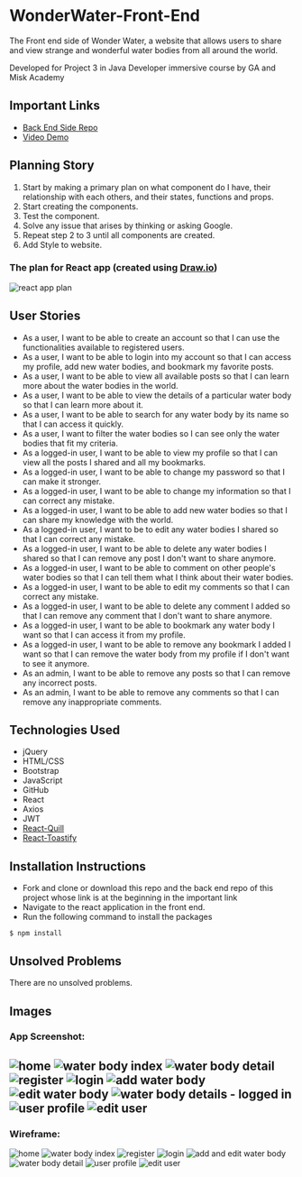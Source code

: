 # WonderWater-Front-End
The Front end side of Wonder Water, a website that allows users to share and view strange and wonderful water bodies from all around the world. 

Developed for Project 3 in Java Developer immersive course by GA and Misk Academy

## Important Links

- [Back End Side Repo](https://github.com/FatimahAlIbrahim/WonderWater-Back-End)
- [Video Demo](https://drive.google.com/file/d/1GXWlIwXlusJfPDc4iL4UGMfDa3WebAIt/view?usp=sharing)

## Planning Story

1. Start by making a primary plan on what component do I have, their relationship with each others, and their states, functions and props.
1. Start creating the components.
1. Test the component.
1. Solve any issue that arises by thinking or asking Google.
1. Repeat step 2 to 3 until all components are created.
1. Add Style to website.
### The plan for React app (created using [Draw.io](https://app.diagrams.net/))
![react app plan](images/wonderwaterplanfinal.svg)

## User Stories
- As a user, I want to be able to create an account so that I can use the functionalities available to registered users.
- As a user, I want to be able to login into my account so that I can access my profile, add new water bodies, and bookmark my favorite posts.
- As a user, I want to be able to view all available posts so that I can learn more about the water bodies in the world.
- As a user, I want to be able to view the details of a particular water body so that I can learn more about it.
- As a user, I want to be able to search for any water body by its name so that I can access it quickly.
- As a user, I want to filter the water bodies so I can see only the water bodies that fit my criteria.
- As a logged-in user, I want to be able to view my profile so that I can view all the posts I shared and all my bookmarks.
- As a logged-in user, I want to be able to change my password so that I can make it stronger.
- As a logged-in user, I want to be able to change my information so that I can correct any mistake.
- As a logged-in user, I want to be able to add new water bodies so that I can share my knowledge with the world.
- As a logged-in user, I want to be to edit any water bodies I shared so that I can correct any mistake.
- As a logged-in user, I want to be able to delete any water bodies I shared so that I can remove any post I don't want to share anymore.
- As a logged-in user, I want to be able to comment on other people's water bodies so that I can tell them what I think about their water bodies.
- As a logged-in user, I want to be able to edit my comments so that I can correct any mistake.
- As a logged-in user, I want to be able to delete any comment I added so that I can remove any comment that I don't want to share anymore.
- As a logged-in user, I want to be able to bookmark any water body I want so that I  can access it from my profile.
- As a logged-in user, I want to be able to remove any bookmark I added I want so that I  can remove the water body from my profile if I don't want to see it anymore.
- As an admin, I want to be able to remove any posts so that I can remove any incorrect posts.
- As an admin, I want to be able to remove any comments so that I can remove any inappropriate comments.

## Technologies Used

- jQuery
- HTML/CSS
- Bootstrap
- JavaScript
- GitHub
- React
- Axios
- JWT
- [React-Quill](https://github.com/zenoamaro/react-quill)
- [React-Toastify](https://www.npmjs.com/package/react-toastify)

## Installation Instructions
- Fork and clone or download this repo and the back end repo of this project whose link is at the beginning in the important link
- Navigate to the react application in the front end.
- Run the following command to install the packages
```
$ npm install
``` 

## Unsolved Problems
There are no unsolved problems.

## Images


### App Screenshot:
![home](images/home-sc.png)
![water body index](images/waterbodyindex-sc.png)
![water body detail](images/waterbodydetail-sc.png)
![register](images/register-sc.png)
![login](images/login-sc.png)
![add water body](images/addwaterbody-sc.png)
![edit water body](images/editwaterbody-sc.png)
![water body details - logged in](images/waterbodydetail2-sc.png)
![user profile](images/userprofile-sc.png)
![edit user](images/edituser-sc.png)
---

### Wireframe:
![home](images/home-wf.png)
![water body index](images/waterbodyindex-wf.JPG)
![register](images/register-wf.JPG)
![login](images/login-wf.JPG)
![add and edit water body](images/addeditwaterbody-wf.png)
![water body detail](images/waterbodydetail-wf.png)
![user profile](images/userprofile-wf.JPG)
![edit user](images/edituser-wf.JPG)
